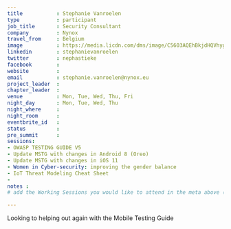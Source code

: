 ```yaml
---
title           : Stephanie Vanroelen
type            : participant
job_title       : Security Consultant
company         : Nynox
travel_from     : Belgium
image           : https://media.licdn.com/dms/image/C5603AQEhBkjdHQVhyg/profile-displayphoto-shrink_200_200/0?e=1533168000&v=beta&t=PaerorKXOlHbT5wNgUjTuyo70hxjL9SUvGycCC1-5iw
linkedin        : stephanievanroelen
twitter         : nephastieke
facebook        :
website         :
email           : stephanie.vanroelen@nynox.eu
project_leader  : 
chapter_leader  :
venue           : Mon, Tue, Wed, Thu, Fri
night_day       : Mon, Tue, Wed, Thu
night_where     : 
night_room      : 
eventbrite_id   :
status          : 
pre_summit      : 
sessions: 
- OWASP TESTING GUIDE V5
- Update MSTG with changes in Android 8 (Oreo)
- Update MSTG with changes in iOS 11	
- Women in Cyber-security: improving the gender balance
- IoT Threat Modeling Cheat Sheet
- 
notes :
# add the Working Sessions you would like to attend in the meta above (use the session's title) e.g. sessions (one per line): 

---
```


<!-- put more details about participant here -->
Looking to helping out again with the Mobile Testing Guide
